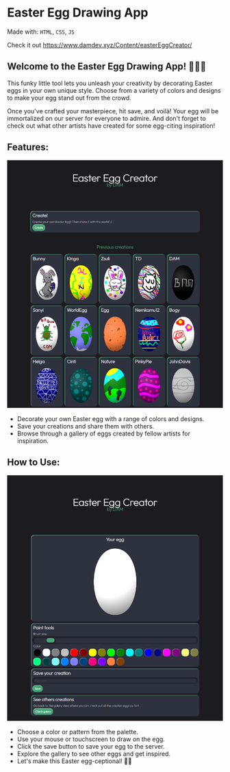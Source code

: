 # Easter Egg Drawing App
Made with: ```HTML```, ```CSS```, ```JS```

Check it out https://www.damdev.xyz/Content/easterEggCreator/

## Welcome to the Easter Egg Drawing App! 🐰🥚🎨

This funky little tool lets you unleash your creativity by decorating Easter eggs in your own unique style. Choose from a variety of colors and designs to make your egg stand out from the crowd.

Once you've crafted your masterpiece, hit save, and voilà! Your egg will be immortalized on our server for everyone to admire. And don't forget to check out what other artists have created for some egg-citing inspiration!

## Features:
![creations](./preview.jpg)

- Decorate your own Easter egg with a range of colors and designs.
- Save your creations and share them with others.
- Browse through a gallery of eggs created by fellow artists for inspiration.

## How to Use:
![editor](./preview2.jpg)

- Choose a color or pattern from the palette.
- Use your mouse or touchscreen to draw on the egg.
- Click the save button to save your egg to the server.
- Explore the gallery to see other eggs and get inspired.
- Let's make this Easter egg-ceptional! 🐣✨